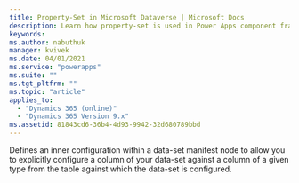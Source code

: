 ```yaml
---
title: Property-Set in Microsoft Dataverse | Microsoft Docs
description: Learn how property-set is used in Power Apps component framework.
keywords:
ms.author: nabuthuk
manager: kvivek
ms.date: 04/01/2021
ms.service: "powerapps"
ms.suite: ""
ms.tgt_pltfrm: ""
ms.topic: "article"
applies_to: 
  - "Dynamics 365 (online)"
  - "Dynamics 365 Version 9.x"
ms.assetid: 81843cd6-36b4-4d93-9942-32d680789bbd
---
```


Defines an inner configuration within a data-set manifest node to allow you to explicitly configure a column of your data-set against a column of a given type from the table against which the data-set is configured.